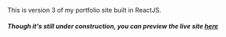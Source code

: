 This is version 3 of my portfolio site built in ReactJS.

##### Though it's still under construction, you can preview the live site [here](www.paulwathome.com)